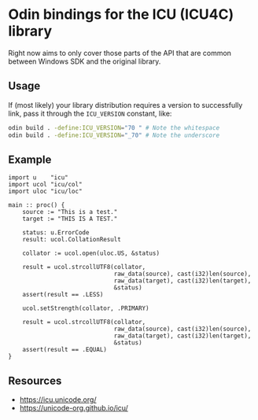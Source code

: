 # Odin bindings for the ICU (ICU4C) library

Right now aims to only cover those parts of the API that are common between Windows SDK and the original library.

## Usage

If (most likely) your library distribution requires a version to successfully link, pass it through the `ICU_VERSION` constant, like:

```sh
odin build . -define:ICU_VERSION="70 " # Note the whitespace
odin build . -define:ICU_VERSION="_70" # Note the underscore
```

## Example

```odin
import u    "icu"
import ucol "icu/col"
import uloc "icu/loc"

main :: proc() {
	source := "This is a test."
	target := "THIS IS A TEST."

	status: u.ErrorCode
	result: ucol.CollationResult

	collator := ucol.open(uloc.US, &status)

	result = ucol.strcollUTF8(collator,
	                          raw_data(source), cast(i32)len(source),
	                          raw_data(target), cast(i32)len(target),
	                          &status)
	assert(result == .LESS)

	ucol.setStrength(collator, .PRIMARY)
	
	result = ucol.strcollUTF8(collator,
	                          raw_data(source), cast(i32)len(source),
	                          raw_data(target), cast(i32)len(target),
	                          &status)
	assert(result == .EQUAL)
}
```

## Resources

- https://icu.unicode.org/
- https://unicode-org.github.io/icu/
